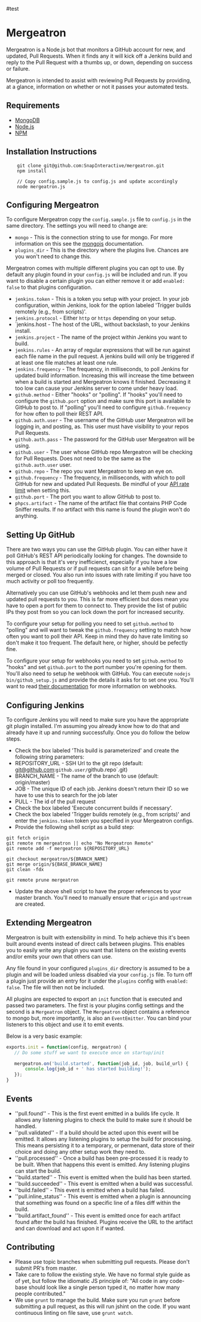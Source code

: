 #test

# Mergeatron

Mergeatron is a Node.js bot that monitors a GitHub account for new, and updated, Pull Requests. When it finds any it will kick off a Jenkins build and reply to the Pull Request with a thumbs up, or down, depending on success or failure.

Mergeatron is intended to assist with reviewing Pull Requests by providing, at a glance, information on whether or not it passes your automated tests.

## Requirements

 * [MongoDB](http://www.mongodb.org/)
 * [Node.js](http://nodejs.org/)
 * [NPM](https://npmjs.org/)

## Installation Instructions

```
	git clone git@github.com:SnapInteractive/mergeatron.git
	npm install

	// Copy config.sample.js to config.js and update accordingly
	node mergeatron.js
```

## Configuring Mergeatron

To configure Mergeatron copy the `config.sample.js` file to `config.js` in the same directory. The settings you will need to change are:

 * `mongo` - This is the connection string to use for mongo. For more information on this see the [mongojs](https://github.com/gett/mongojs) documentation.
 * `plugins_dir` - This is the directory where the plugins live. Chances are you won't need to change this.

Mergeatron comes with multiple different plugins you can opt to use. By default any plugin found in your `config.js` will be included and run. If you want to disable a certain plugin you can either remove it or add `enabled: false` to that plugins configuration.

 * `jenkins.token` - This is a token you setup with your project. In your job configuration, within Jenkins, look for the option labeled 'Trigger builds remotely (e.g., from scripts)'.
 * `jenkins.protocol` - Either `http` or `https` depending on your setup.
 * `jenkins.host - The host of the URL, without backslash, to your Jenkins install.
 * `jenkins.project` - The name of the project within Jenkins you want to build.
 * `jenkins.rules` - An array of regular expressions that will be run against each file name in the pull request. A jenkins build will only be triggered if at least one file matches at least one rule.
 * `jenkins.frequency` - The frequency, in milliseconds, to poll Jenkins for updated build information. Increasing this will increase the time between when a build is started and Mergeatron knows it finished. Decreasing it too low can cause your Jenkins server to come under heavy load.
 * `github.method` - Either "hooks" or "polling". If "hooks" you'll need to configure the `github.port` option and make sure this port is available to GitHub to post to. If "polling" you'll need to configure `github.frequency` for how often to poll their REST API.
 * `github.auth.user` - The username of the GitHub user Mergeatron will be logging in, and posting, as. This user must have visibility to your repos Pull Requests.
 * `github.auth.pass` - The password for the GitHub user Mergeatron will be using.
 * `github.user` - The user whose GitHub repo Mergeatron will be checking for Pull Requests. Does not need to be the same as the `github.auth.user` user.
 * `github.repo` - The repo you want Mergeatron to keep an eye on.
 * `github.frequency` - The frequency, in milliseconds, with which to poll GitHub for new and updated Pull Requests. Be mindful of your [API rate limit](http://developer.github.com/v3/#rate-limiting) when setting this.
 * `github.port` - The port you want to allow GitHub to post to.
 * `phpcs.artifact` - The name of the artifact file that contains PHP Code Sniffer results. If no artifact with this name is found the plugin won't do anything.

## Setting Up GitHub

There are two ways you can use the GitHub plugin. You can either have it poll GitHub's REST API periodically looking for changes. The downside to this approach is that it's very inefficienct, especially if you have a low volume of Pull Requests or if pull requests can sit for a while before being merged or closed. You also run into issues with rate limiting if you have too much activity or poll too frequently.

Alternatively you can use GitHub's webhooks and let them push new and updated pull requests to you. This is far more efficient but does mean you have to open a port for them to connect to. They provide the list of public IPs they post from so you can lock down the port for increased security.

To configure your setup for polling you need to set `github.method` to "polling" and will want to tweak the `github.frequency` setting to match how often you want to poll their API. Keep in mind they do have rate limiting so don't make it too frequent. The default here, or higher, should be pefectly fine.

To configure your setup for webhooks you need to set `github.method` to "hooks" and set `github.port` to the port number you're opening for them. You'll also need to setup he webhook with GitHub. You can execute `nodejs bin/github_setup.js` and provide the details it asks for to set one you. You'll want to read [their documentation](http://developer.github.com/v3/repos/hooks/) for more information on webhooks.

## Configuring Jenkins

To configure Jenkins you will need to make sure you have the appropriate git plugin installed. I'm assuming you already know how to do that and already have it up and running successfully. Once you do follow the below steps.

 * Check the box labeled 'This build is parameterized' and create the following string parameters:
  * REPOSITORY_URL - SSH Url to the git repo (default: git@github.com:`github.user/`github.repo`.git)
  * BRANCH_NAME - The name of the branch to use (default: origin/master)
  * JOB - The unique ID of each job. Jenkins doesn't return their ID so we have to use this to search for the job later
  * PULL - The id of the pull request
 * Check the box labeled 'Execute concurrent builds if necessary'.
 * Check the box labeled 'Trigger builds remotely (e.g., from scripts)' and enter the `jenkins.token` token you specified in your Mergeatron configs.
 * Provide the following shell script as a build step:

```shell
git fetch origin
git remote rm mergeatron || echo "No Mergeatron Remote"
git remote add -f mergeatron ${REPOSITORY_URL}

git checkout mergeatron/${BRANCH_NAME}
git merge origin/${BASE_BRANCH_NAME}
git clean -fdx

git remote prune mergeatron
```

 * Update the above shell script to have the proper references to your master branch. You'll need to manually ensure that `origin` and `upstream` are created.

 ## Extending Mergeatron

 Mergeatron is built with extensibility in mind. To help achieve this it's been built around events instead of direct calls between plugins. This enables you to easily write any plugin you want that listens on the existing events and/or emits your own that others can use.

 Any file found in your configured `plugins_dir` directory is assumed to be a plugin and will be loaded unless disabled via your `config.js` file. To turn off a plugin just provide an entry for it under the `plugins` config with `enabled: false`. The file will then not be included.

 All plugins are expected to export an `init` function that is executed and passed two parameters. The first is your plugins config settings and the second is a `Mergeatron` object. The `Mergeatron` object contains a reference to mongo but, more importantly, is also an `EventEmitter`. You can bind your listeners to this object and use it to emit events.

 Below is a very basic example:

 ```javascript
 exports.init = function(config, mergeatron) {
 	// Do some stuff we want to execute once on startup/init

 	mergeatron.on('build.started', function(job_id, job, build_url) {
		console.log(job_id + ' has started building!');
 	});
 }
 ```

 ## Events

 * ''pull.found'' - This is the first event emitted in a builds life cycle. It allows any listening plugins to check the build to make sure it should be handled.
 * ''pull.validated'' - If a build should be acted upon this event will be emitted. It allows any listening plugins to setup the build for processing. This means persisting it to a temporary, or permenant, data store of their choice and doing any other setup work they need to.
 * ''pull.processed'' - Once a build has been pre-processed it is ready to be built. When that happens this event is emitted. Any listening plugins can start the build.
 * ''build.started'' - This event is emitted when the build has been started.
 * ''build.succeeded'' - This event is emitted when a build was successful.
 * ''build.failed'' - This event is emitted when a build has failed.
 * ''pull.inline_status'' - This event is emitted when a plugin is announcing that something was found on a specific line of a files diff within the build.
 * ''build.artifact_found'' - This event is emitted once for each artifact found after the build has finished. Plugins receive the URL to the artifact and can download and act upon it if wanted.

 ## Contributing

 * Please use topic branches when submitting pull requests. Please don't submit PR's from master.
 * Take care to follow the existing style. We have no formal style guide as of yet, but follow the idiomatic JS principle of: "All code in any code-base should look like a single person typed it, no matter how many people contributed."
 * We use `grunt` to manage the build. Make sure you run `grunt` before submitting a pull request, as this will run jshint on the code. If you want continuous linting on file save, use `grunt watch`.
